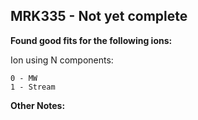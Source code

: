 ## MRK335 - Not yet complete
**Found good fits for the following ions:**

Ion using N components:
```
0 - MW
1 - Stream
```


**Other Notes:**

